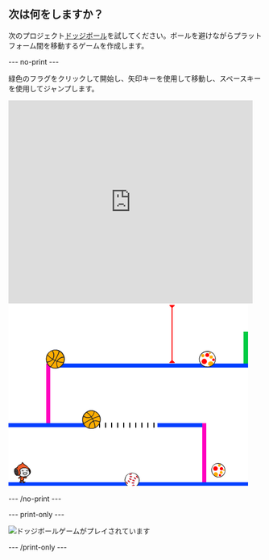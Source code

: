 ## 次は何をしますか？

次のプロジェクト[ドッジボール](https://projects.raspberrypi.org/en/projects/dodgeball?utm_source=pathway&utm_medium=whatnext&utm_campaign=projects)を試してください。ボールを避けながらプラットフォーム間を移動するゲームを作成します。

\--- no-print \---

緑色のフラグをクリックして開始し、矢印キーを使用して移動し、<kbd>スペース</kbd>キーを使用してジャンプします。

<div class="scratch-preview">
  <iframe allowtransparency="true" width="485" height="402" src="https://scratch.mit.edu/projects/embed/251809924/?autostart=false" frameborder="0" scrolling="no"></iframe>
  <img src="images/dodge-final.png">
</div>

\--- /no-print \---

\--- print-only \---

![ドッジボールゲームがプレイされています](images/dodgeball-showcase.png)

\--- /print-only \---